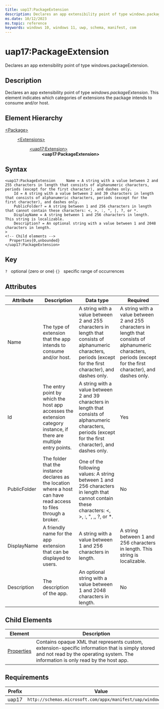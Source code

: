 ```yaml
---
title: uap17:PackageExtension
description: Declares an app extensibility point of type windows.packageExtension.
ms.date: 10/12/2023
ms.topic: reference
keywords: windows 10, windows 11, uwp, schema, manifest, com
---
```


# uap17:PackageExtension

Declares an app extensibility point of type windows.packageExtension.

## Description

Declares an app extensibility point of type *windows.packageExtension*. This element indicates which categories of extensions the package intends to consume and/or host.


## Element Hierarchy
<dl><dt><a href = "element-package.md">&lt;Package&gt;</a></dt>
<dd>
<dl><dt><a href = "element-extensions.md">&lt;Extensions&gt;</a></dt>
<dd>
<dl><dt><a href = "element-uap17-extension.md">&lt;uap17:Extension&gt;</a></dt>
<dd>
<b>&lt;uap17:PackageExtension&gt;</b>
</dd>
</dl>
</dd>
</dl>
</dd>
</dl>

## Syntax
```syntax
<uap17:PackageExtension     Name = A string with a value between 2 and 255 characters in length that consists of alphanumeric characters, periods (except for the first character), and dashes only.
    Id = A string with a value between 2 and 39 characters in length that consists of alphanumeric characters, periods (except for the first character), and dashes only.
    PublicFolder? = A string between 1 and 256 characters in length that cannot contain these characters: <, >, :, ", |, ?, or *.
    DisplayName = A string between 1 and 256 characters in length. This string is localizable.
    Description? = An optional string with a value between 1 and 2048 characters in length.
>
<!-- Child elements -->
  Properties{0,unbounded}
</uap17:PackageExtension>
```

## Key
`?`    optional (zero or one) 
`{}`   specific range of occurrences


## Attributes

| Attribute | Description | Data type | Required |
| -----------| -------------| -----------| ----------|
| Name | The type of extension that the app intends to consume and/or host. | A string with a value between 2 and 255 characters in length that consists of alphanumeric characters, periods (except for the first character), and dashes only. | A string with a value between 2 and 255 characters in length that consists of alphanumeric characters, periods (except for the first character), and dashes only.| Yes |
| Id | The entry point by which the host app accesses the extension category instance, if there are multiple entry points. | A string with a value between 2 and 39 characters in length that consists of alphanumeric characters, periods (except for the first character), and dashes only.| Yes |
| PublicFolder | The folder that the instance declares as the location where a host can have read access to files through a broker. | One of the following values: A string between 1 and 256 characters in length that cannot contain these characters: <, >, :, ", ,, ?, or *.| No |
| DisplayName |  A friendly name for the app extension that can be displayed to users. | A string with a value between 1 and 256 characters in length. | A string between 1 and 256 characters in length. This string is localizable.| Yes |
| Description | The description of the app. | An optional string with a value between 1 and 2048 characters in length.| No |


## Child Elements

| Element | Description |
| -----------| -------------|
| [Properties](element-uap17-properties.md) | Contains opaque XML that represents custom, extension-specific information that is simply stored and not read by the operating system. The information is only read by the host app. |

## Requirements
| Prefix | Value |
| ---------------| -------------------------------------------------------------|
| uap17 | `http://schemas.microsoft.com/appx/manifest/uap/windows10/17` |
